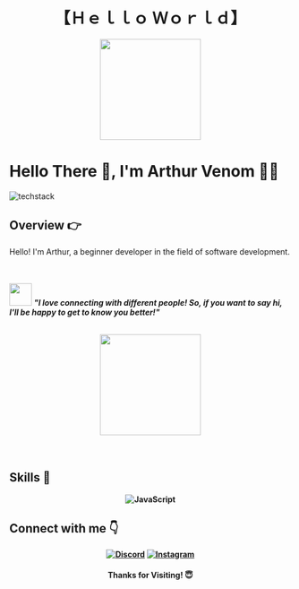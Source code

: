 <!--Title -->
<h1 align="center">
  【Ｈｅｌｌｏ Ｗｏｒｌｄ】
</h1>

<div align="center">
  <a href="https://github.com/ArthurVenom">
  <img height="180em" src="https://github-readme-stats.vercel.app/api?username=ArthurVenom&show_icons=true&theme=dracula&include_all_commits=true&count_private=true"/></a>
</div>

# Hello There 👋, I'm Arthur Venom 🧑‍💻

<!-- Background -->

![techstack](https://user-images.githubusercontent.com/52347812/137624699-ce6bb7ee-eb84-46f1-ac69-c4b78b22db90.png)

<!-- Introduction -->

## **Overview 👉**

<p>Hello! I'm Arthur, a beginner developer in the field of software development.</p>

<br><br>
<img src="https://media.giphy.com/media/LnQjpWaON8nhr21vNW/giphy.gif" width="40"> <em><b><b>"I love connecting with different people! So, if you want to say hi, I'll be happy to get to know you better!"</b></em>
<br><br>

<div align="center">
  <a href="https://github.com/ArthurVenom">
  <img height="180em" src="https://github-readme-stats.vercel.app/api/top-langs/?username=arthurvenom&layout=compact&langs_count=7&theme=dracula"/></a>
</div>
<br><br>

## **Skills 🚀**

<p align="center">
<img src="https://img.shields.io/badge/JavaScript-F7DF1E?style=for-the-badge&logo=JavaScript&logoColor=white" alt="JavaScript"/>
</p>

## **Connect with me 👇**

<p align="center">
<a href="https://discordapp.com/users/venoM#5249"><img src="https://raw.githubusercontent.com/wendellast/wendellast/main/img/discord.png" alt="Discord"/></a>
<a href="https://www.instagram.com/r_arthur06/"><img src="https://raw.githubusercontent.com/wendellast/wendellast/main/img/instagram.png" alt="Instagram"/></a>
</p>

<h4 align="center">Thanks for Visiting! 😇</h4>

<div align="center">


</div>